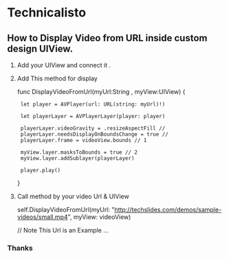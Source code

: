 
# Technicalisto

## How to Display Video from URL inside custom design UIView.

1. Add your UIView and connect it .

2. Add This method for display

    func DisplayVideoFromUrl(myUrl:String , myView:UIView) {
        
        let player = AVPlayer(url: URL(string: myUrl)!)
        
        let playerLayer = AVPlayerLayer(player: player)
        
        playerLayer.videoGravity = .resizeAspectFill //
        playerLayer.needsDisplayOnBoundsChange = true //
        playerLayer.frame = videoView.bounds // 1

        myView.layer.masksToBounds = true // 2
        myView.layer.addSublayer(playerLayer)
        
        player.play()
        
      }

3. Call method by your video Url & UIView

    self.DisplayVideoFromUrl(myUrl: "http://techslides.com/demos/sample-videos/small.mp4", myView: videoView)
    
    // Note This Url is an Example ...


### Thanks

